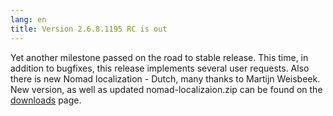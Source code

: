 ```yaml
---
lang: en
title: Version 2.6.8.1195 RC is out
---
```

Yet another milestone passed on the road to stable release. This time, in addition to bugfixes, this release implements several user requests. Also there is new Nomad localization - Dutch, many thanks to Martijn Weisbeek. New version, as well as updated nomad-localizaion.zip can be found on the [downloads](/en/downloads) page.
